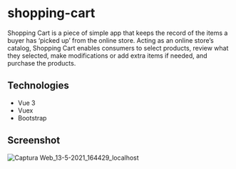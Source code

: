 # shopping-cart

Shopping Cart is a piece of simple app that keeps the record of the items a buyer has ‘picked up’ from the online store. Acting as an online store’s catalog, Shopping Cart enables consumers to select products, review what they selected, make modifications or add extra items if needed, and purchase the products.

## Technologies

- Vue 3
- Vuex
- Bootstrap

## Screenshot

![Captura Web_13-5-2021_164429_localhost](https://user-images.githubusercontent.com/3647246/118142457-b12b2700-b40a-11eb-8d30-31404c6fd28f.jpeg)
